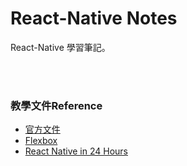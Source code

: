 # React-Native Notes

React-Native 學習筆記。



<br><br>
### 教學文件Reference

* [官方文件](https://facebook.github.io/react-native/docs/tutorial.html)
* [Flexbox](https://developer.mozilla.org/en-US/docs/Web/CSS/CSS_Flexible_Box_Layout/Basic_Concepts_of_Flexbox)
* [React Native in 24 Hours](https://blog.techbridge.cc/2016/11/10/react-native-in-24-hours/)
